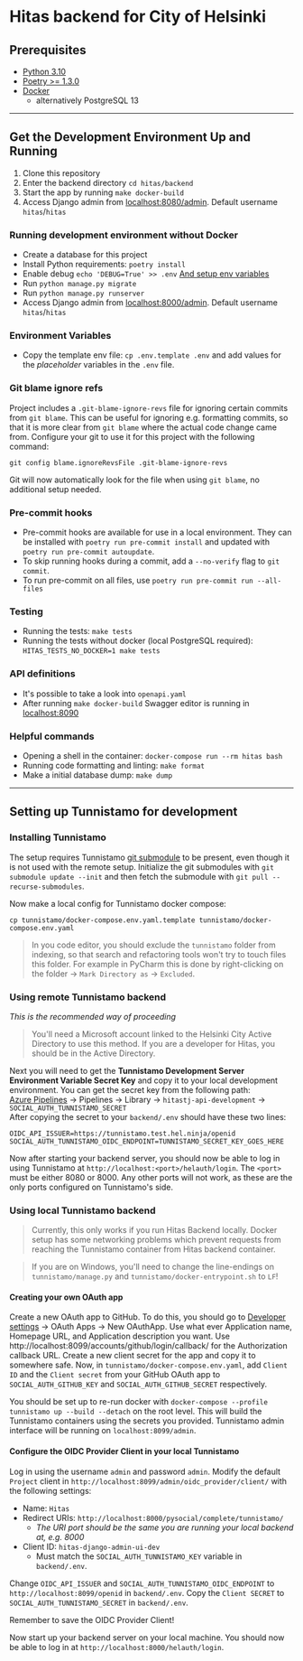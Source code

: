 # Hitas backend for City of Helsinki


## Prerequisites

* [Python 3.10](https://www.python.org/)
* [Poetry >= 1.3.0](https://github.com/python-poetry/poetry#installation)
* [Docker](https://docs.docker.com/get-docker/)
  * alternatively PostgreSQL 13

---

## Get the Development Environment Up and Running

1. Clone this repository
2. Enter the backend directory `cd hitas/backend`
3. Start the app by running `make docker-build`
4. Access Django admin from [localhost:8080/admin](http://localhost:8080/admin). Default username `hitas`/`hitas`


### Running development environment without Docker

* Create a database for this project
* Install Python requirements: `poetry install`
* Enable debug `echo 'DEBUG=True' >> .env` [And setup env variables](#environment-variables)
* Run `python manage.py migrate`
* Run `python manage.py runserver`
* Access Django admin from [localhost:8000/admin](http://localhost:8080/admin). Default username `hitas`/`hitas`


### Environment Variables

- Copy the template env file: `cp .env.template .env` and add values for the _placeholder_ variables in the `.env`
  file.


### Git blame ignore refs

Project includes a `.git-blame-ignore-revs` file for ignoring certain commits from `git blame`.
This can be useful for ignoring e.g. formatting commits, so that it is more clear from `git blame`
where the actual code change came from. Configure your git to use it for this project with the
following command:

```shell
git config blame.ignoreRevsFile .git-blame-ignore-revs
```

Git will now automatically look for the file when using `git blame`, no additional setup needed.


### Pre-commit hooks

* Pre-commit hooks are available for use in a local environment. They can be installed with
  `poetry run pre-commit install` and updated with `poetry run pre-commit autoupdate`.
* To skip running hooks during a commit, add a `--no-verify` flag to `git commit`.
* To run pre-commit on all files, use `poetry run pre-commit run --all-files`


### Testing

* Running the tests: `make tests`
* Running the tests without docker (local PostgreSQL required): `HITAS_TESTS_NO_DOCKER=1 make tests`


### API definitions

* It's possible to take a look into `openapi.yaml`
* After running `make docker-build` Swagger editor is running in [localhost:8090](localhost:8090)


### Helpful commands

* Opening a shell in the container: `docker-compose run --rm hitas bash`
* Running code formatting and linting: `make format`
* Make a initial database dump: `make dump`

---

## Setting up Tunnistamo for development


### Installing Tunnistamo

The setup requires Tunnistamo [git submodule] to be present, even though it is not used with the
remote setup. Initialize the git submodules with `git submodule update --init` and then
fetch the submodule with `git pull --recurse-submodules`.

Now make a local config for Tunnistamo docker compose:
```shell
cp tunnistamo/docker-compose.env.yaml.template tunnistamo/docker-compose.env.yaml
```

> In you code editor, you should exclude the `tunnistamo` folder from indexing, so that search and
> refactoring tools won't try to touch files this folder. For example in PyCharm this is done by
> right-clicking on the folder -> `Mark Directory as` -> `Excluded`.


### Using remote Tunnistamo backend

*This is the recommended way of proceeding*

> You'll need a Microsoft account linked to the Helsinki City Active Directory to use this method.
> If you are a developer for Hitas, you should be in the Active Directory.

Next you will need to get the **Tunnistamo Development Server Environment Variable Secret Key** and copy it to your
local development environment. You can get the secret key from the following path:
\
[Azure Pipelines] -> Pipelines -> Library -> `hitastj-api-development` -> `SOCIAL_AUTH_TUNNISTAMO_SECRET`
\
After copying the secret to your `backend/.env` should have these two lines:
```.dotenv
OIDC_API_ISSUER=https://tunnistamo.test.hel.ninja/openid
SOCIAL_AUTH_TUNNISTAMO_OIDC_ENDPOINT=TUNNISTAMO_SECRET_KEY_GOES_HERE
```

Now after starting your backend server, you should now be able to log in using Tunnistamo at
`http://localhost:<port>/helauth/login`.
The `<port>` must be either 8080 or 8000.
Any other ports will not work, as these are the only ports configured on Tunnistamo's side.


### Using local Tunnistamo backend

> Currently, this only works if you run Hitas Backend locally. Docker setup has some networking
> problems which prevent requests from reaching the Tunnistamo container from Hitas backend container.

> If you are on Windows, you'll need to change the line-endings on `tunnistamo/manage.py`
> and `tunnistamo/docker-entrypoint.sh` to `LF`!


#### Creating your own OAuth app

Create a new OAuth app to GitHub. To do this, you should go to [Developer settings] -> OAuth Apps -> New OAuthApp.
Use what ever Application name, Homepage URL, and Application description you want.
Use http://localhost:8099/accounts/github/login/callback/ for the Authorization callback URL.
Create a new client secret for the app and copy it to somewhere safe.
Now, in `tunnistamo/docker-compose.env.yaml`, add `Client ID` and the `Client secret` from your
GitHub OAuth app to `SOCIAL_AUTH_GITHUB_KEY` and `SOCIAL_AUTH_GITHUB_SECRET` respectively.

You should be set up to re-run docker with `docker-compose --profile tunnistamo up --build --detach`
on the root level. This will build the Tunnistamo containers using the secrets you provided.
Tunnistamo admin interface will be running on `localhost:8099/admin`.


#### Configure the OIDC Provider Client in your local Tunnistamo

Log in using the username `admin` and password `admin`.
Modify the default `Project` client in `http://localhost:8099/admin/oidc_provider/client/` with
the following settings:

- Name: `Hitas`
- Redirect URIs: `http://localhost:8000/pysocial/complete/tunnistamo/`
  - *The URI port should be the same you are running your local backend at, e.g. 8000*
- Client ID: `hitas-django-admin-ui-dev`
  - Must match the `SOCIAL_AUTH_TUNNISTAMO_KEY` variable in `backend/.env`.


Change `OIDC_API_ISSUER` and `SOCIAL_AUTH_TUNNISTAMO_OIDC_ENDPOINT` to `http://localhost:8099/openid` in `backend/.env`.
Copy the `Client SECRET` to `SOCIAL_AUTH_TUNNISTAMO_SECRET` in `backend/.env`.

Remember to save the OIDC Provider Client!

Now start up your backend server on your local machine. You should now be able
to log in at `http://localhost:8000/helauth/login`.

[Tunnistamo]: https://github.com/City-of-Helsinki/tunnistamo
[git submodule]: https://git-scm.com/book/en/v2/Git-Tools-Submodules
[Developer settings]: https://github.com/settings/developers
[Azure Pipelines]: https://dev.azure.com/City-of-Helsinki/hitastj
